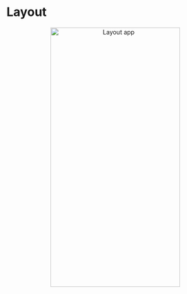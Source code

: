 # Layout
<p align="center">
<img src="https://github.com/josblax/AplicacionesMoviles/blob/main/Images/mc.png" alt="Layout app" width="300" height="600">
</p>
